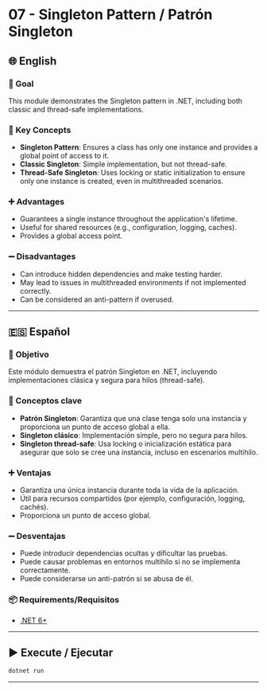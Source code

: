 ﻿# 07 - Singleton Pattern / Patrón Singleton

## 🌐 English

### 🎯 Goal
This module demonstrates the Singleton pattern in .NET, including both classic and thread-safe implementations.

### 🧠 Key Concepts
- **Singleton Pattern**: Ensures a class has only one instance and provides a global point of access to it.
- **Classic Singleton**: Simple implementation, but not thread-safe.
- **Thread-Safe Singleton**: Uses locking or static initialization to ensure only one instance is created, even in multithreaded scenarios.

### ➕ Advantages
- Guarantees a single instance throughout the application's lifetime.
- Useful for shared resources (e.g., configuration, logging, caches).
- Provides a global access point.

### ➖ Disadvantages
- Can introduce hidden dependencies and make testing harder.
- May lead to issues in multithreaded environments if not implemented correctly.
- Can be considered an anti-pattern if overused.

---

## 🇪🇸 Español

### 🎯 Objetivo
Este módulo demuestra el patrón Singleton en .NET, incluyendo implementaciones clásica y segura para hilos (thread-safe).

### 🧠 Conceptos clave
- **Patrón Singleton**: Garantiza que una clase tenga solo una instancia y proporciona un punto de acceso global a ella.
- **Singleton clásico**: Implementación simple, pero no segura para hilos.
- **Singleton thread-safe**: Usa locking o inicialización estática para asegurar que solo se cree una instancia, incluso en escenarios multihilo.

### ➕ Ventajas
- Garantiza una única instancia durante toda la vida de la aplicación.
- Útil para recursos compartidos (por ejemplo, configuración, logging, cachés).
- Proporciona un punto de acceso global.

### ➖ Desventajas
- Puede introducir dependencias ocultas y dificultar las pruebas.
- Puede causar problemas en entornos multihilo si no se implementa correctamente.
- Puede considerarse un anti-patrón si se abusa de él.

### 📦 Requirements/Requisitos
- [.NET 6+](https://dotnet.microsoft.com/)

---

## ▶️ Execute / Ejecutar
```bash
dotnet run
```

---
